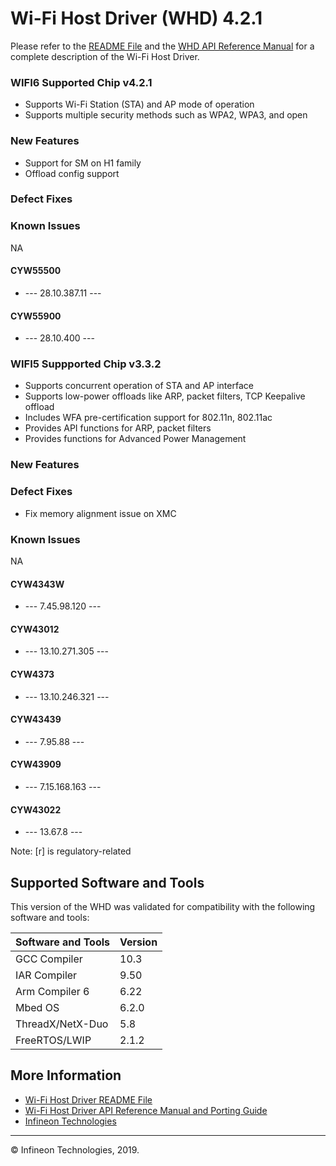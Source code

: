 # Wi-Fi Host Driver (WHD) 4.2.1
Please refer to the [README File](./README.md) and the [WHD API Reference Manual](https://infineon.github.io/wifi-host-driver/html/index.html) for a complete description of the Wi-Fi Host Driver.

### WIFI6 Supported Chip v4.2.1
* Supports Wi-Fi Station (STA) and AP mode of operation
* Supports multiple security methods such as WPA2, WPA3, and open

### New Features
* Support for SM on H1 family
* Offload config support

### Defect Fixes

### Known Issues
NA

#### CYW55500
* --- 28.10.387.11 ---



#### CYW55900
* --- 28.10.400 ---



### WIFI5 Suppported Chip v3.3.2

* Supports concurrent operation of STA and AP interface
* Supports low-power offloads like ARP, packet filters, TCP Keepalive offload
* Includes WFA pre-certification support for 802.11n, 802.11ac
* Provides API functions for ARP, packet filters
* Provides functions for Advanced Power Management

### New Features

### Defect Fixes
* Fix memory alignment issue on XMC

### Known Issues
NA

#### CYW4343W
* --- 7.45.98.120 ---

#### CYW43012
* --- 13.10.271.305 ---

#### CYW4373
* --- 13.10.246.321 ---

#### CYW43439
* --- 7.95.88 ---

#### CYW43909
* --- 7.15.168.163 ---

#### CYW43022
* --- 13.67.8 ---


Note: [r] is regulatory-related

## Supported Software and Tools
This version of the WHD was validated for compatibility with the following software and tools:

| Software and Tools                                      | Version      |
| :---                                                    | :----        |
| GCC Compiler                                            | 10.3         |
| IAR Compiler                                            | 9.50         |
| Arm Compiler 6                                          | 6.22         |
| Mbed OS                                                 | 6.2.0        |
| ThreadX/NetX-Duo                                        | 5.8          |
| FreeRTOS/LWIP                                           | 2.1.2        |


## More Information
* [Wi-Fi Host Driver README File](./README.md)
* [Wi-Fi Host Driver API Reference Manual and Porting Guide](https://infineon.github.io/wifi-host-driver/html/index.html)
* [Infineon Technologies](http://www.infineon.com)

---
© Infineon Technologies, 2019.
